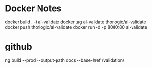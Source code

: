 # Docker Notes

docker build . -t al-validate
docker tag al-validate thorlogic/al-validate
docker push thorlogic/al-validate
docker run -d -p 8080:80 al-validate

# github

ng build --prod --output-path docs --base-href /validation/